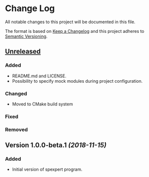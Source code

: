 # Change Log

All notable changes to this project will be documented in this file.

The format is based on [Keep a Changelog](http://keepachangelog.com/) 
and this project adheres to [Semantic Versioning](http://semver.org/).


## [Unreleased](https://github.com/biomolecules/spexpert/compare/master...develop)


### Added

- README.md and LICENSE.
- Possibility to specify mock modules during project configuration.


### Changed

- Moved to CMake build system


### Fixed


### Removed


## Version 1.0.0-beta.1 *(2018-11-15)*


### Added

- Initial version of spexpert program.

